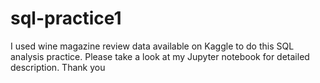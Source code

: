 # sql-practice1
I used wine magazine review data available on Kaggle to do this SQL analysis practice.
Please take a look at my Jupyter notebook for detailed description. Thank you
